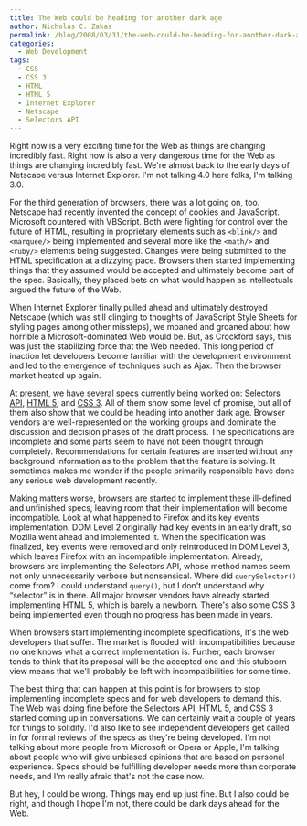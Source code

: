 ```yaml
---
title: The Web could be heading for another dark age
author: Nicholas C. Zakas
permalink: /blog/2008/03/31/the-web-could-be-heading-for-another-dark-age/
categories:
  - Web Development
tags:
  - CSS
  - CSS 3
  - HTML
  - HTML 5
  - Internet Explorer
  - Netscape
  - Selectors API
---
```

Right now is a very exciting time for the Web as things are changing incredibly fast. Right now is also a very dangerous time for the Web as things are changing incredibly fast. We're almost back to the early days of Netscape versus Internet Explorer. I'm not talking 4.0 here folks, I'm talking 3.0.

For the third generation of browsers, there was a lot going on, too. Netscape had recently invented the concept of cookies and JavaScript. Microsoft countered with VBScript. Both were fighting for control over the future of HTML, resulting in proprietary elements such as `<blink/>` and `<marquee/>` being implemented and several more like the `<math/>` and `<ruby/>` elements being suggested. Changes were being submitted to the HTML specification at a dizzying pace. Browsers then started implementing things that they assumed would be accepted and ultimately become part of the spec. Basically, they placed bets on what would happen as intellectuals argued the future of the Web.

When Internet Explorer finally pulled ahead and ultimately destroyed Netscape (which was still clinging to thoughts of JavaScript Style Sheets for styling pages among other missteps), we moaned and groaned about how horrible a Microsoft-dominated Web would be. But, as Crockford says, this was just the stabilizing force that the Web needed. This long period of inaction let developers become familiar with the development environment and led to the emergence of techniques such as Ajax. Then the browser market heated up again.

At present, we have several specs currently being worked on: <a title="Selectors API" rel="external" href="http://www.w3.org/TR/selectors-api/">Selectors API</a>, <a title="HTML 5" rel="external" href="http://www.w3.org/html/wg/html5/">HTML 5</a>, and <a title="CSS Current Work" rel="external" href="http://www.w3.org/Style/CSS/current-work">CSS 3</a>. All of them show some level of promise, but all of them also show that we could be heading into another dark age. Browser vendors are well-represented on the working groups and dominate the discussion and decision phases of the draft process. The specifications are incomplete and some parts seem to have not been thought through completely. Recommendations for certain features are inserted without any background information as to the problem that the feature is solving. It sometimes makes me wonder if the people primarily responsible have done any serious web development recently.

Making matters worse, browsers are started to implement these ill-defined and unfinished specs, leaving room that their implementation will become incompatible. Look at what happened to Firefox and its key events implementation. DOM Level 2 originally had key events in an early draft, so Mozilla went ahead and implemented it. When the specification was finalized, key events were removed and only reintroduced in DOM Level 3, which leaves Firefox with an incompatible implementation. Already, browsers are implementing the Selectors API, whose method names seem not only unnecessarily verbose but nonsensical. Where did `querySelector()` come from? I could understand `query()`, but I don't understand why &#8220;selector&#8221; is in there. All major browser vendors have already started implementing HTML 5, which is barely a newborn. There's also some CSS 3 being implemented even though no progress has been made in years.

When browsers start implementing incomplete specifications, it's the web developers that suffer. The market is flooded with incompatibilities because no one knows what a correct implementation is. Further, each browser tends to think that its proposal will be the accepted one and this stubborn view means that we'll probably be left with incompatibilities for some time.

The best thing that can happen at this point is for browsers to stop implementing incomplete specs and for web developers to demand this. The Web was doing fine before the Selectors API, HTML 5, and CSS 3 started coming up in conversations. We can certainly wait a couple of years for things to solidify. I'd also like to see independent developers get called in for formal reviews of the specs as they're being developed. I'm not talking about more people from Microsoft or Opera or Apple, I'm talking about people who will give unbiased opinions that are based on personal experience. Specs should be fulfilling developer needs more than corporate needs, and I'm really afraid that's not the case now.

But hey, I could be wrong. Things may end up just fine. But I also could be right, and though I hope I'm not, there could be dark days ahead for the Web.
